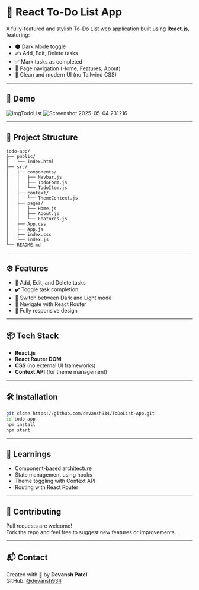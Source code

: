 
# 📝 React To-Do List App

A fully-featured and stylish To-Do List web application built using **React.js**, featuring:

- 🌑 Dark Mode toggle  
- ✍️ Add, Edit, Delete tasks  
- ✅ Mark tasks as completed  
- 🧭 Page navigation (Home, Features, About)  
- 🎨 Clean and modern UI (no Tailwind CSS)

---

## 🚀 Demo

![imgTodoList](https://github.com/user-attachments/assets/69f2dd71-4625-4590-9d3e-b92ecfd15323)
![Screenshot 2025-05-04 231216](https://github.com/user-attachments/assets/81dff974-46ae-4e25-b3b8-1f878780a098)

---

## 📁 Project Structure

```
todo-app/
├── public/
│   └── index.html
├── src/
│   ├── components/
│   │   ├── Navbar.js
│   │   ├── TodoForm.js
│   │   └── TodoItem.js
│   ├── context/
│   │   └── ThemeContext.js
│   ├── pages/
│   │   ├── Home.js
│   │   ├── About.js
│   │   └── Features.js
│   ├── App.css
│   ├── App.js
│   ├── index.css
│   └── index.js
└── README.md
```

---

## ⚙️ Features

- 🔄 Add, Edit, and Delete tasks  
- ✔️ Toggle task completion  
- 🌙 Switch between Dark and Light mode  
- 🧭 Navigate with React Router  
- 📱 Fully responsive design

---

## 📦 Tech Stack

- **React.js**  
- **React Router DOM**  
- **CSS** (no external UI frameworks)  
- **Context API** (for theme management)

---

## 🛠️ Installation

```bash
git clone https://github.com/devansh934/ToDoList-App.git
cd todo-app
npm install
npm start
```

---

## 🧠 Learnings

- Component-based architecture  
- State management using hooks  
- Theme toggling with Context API  
- Routing with React Router

---

## 🙌 Contributing

Pull requests are welcome!  
Fork the repo and feel free to suggest new features or improvements.

---

## 📬 Contact

Created with 💙 by **Devansh Patel**  
GitHub: [@devansh934](https://github.com/devansh934)


